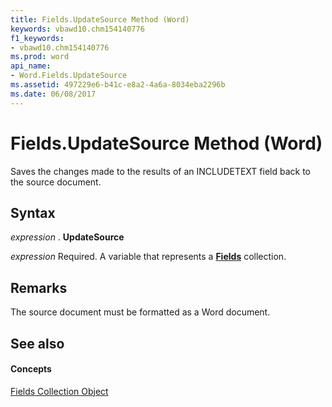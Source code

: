 ```yaml
---
title: Fields.UpdateSource Method (Word)
keywords: vbawd10.chm154140776
f1_keywords:
- vbawd10.chm154140776
ms.prod: word
api_name:
- Word.Fields.UpdateSource
ms.assetid: 497229e6-b41c-e8a2-4a6a-8034eba2296b
ms.date: 06/08/2017
---
```



# Fields.UpdateSource Method (Word)

Saves the changes made to the results of an INCLUDETEXT field back to the source document.


## Syntax

 _expression_ . **UpdateSource**

 _expression_ Required. A variable that represents a **[Fields](Word.fields.md)** collection.


## Remarks

The source document must be formatted as a Word document.


## See also


#### Concepts


[Fields Collection Object](Word.fields.md)


